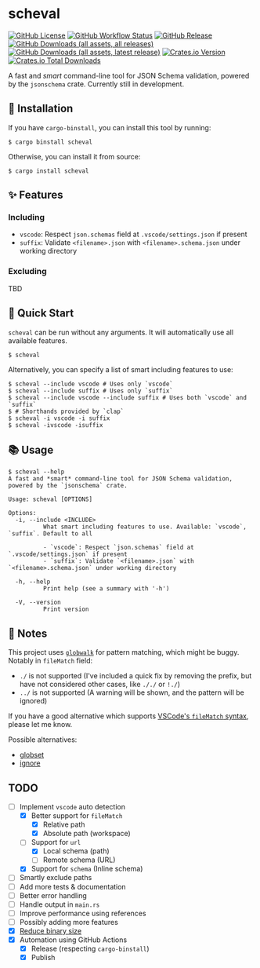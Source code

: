 # scheval

[![GitHub License](https://img.shields.io/github/license/PRO-2684/scheval?logo=opensourceinitiative)](https://github.com/PRO-2684/scheval/blob/main/LICENSE)
[![GitHub Workflow Status](https://img.shields.io/github/actions/workflow/status/PRO-2684/scheval/release.yml?branch=main&logo=githubactions)](https://github.com/PRO-2684/scheval/blob/main/.github/workflows/release.yml)
[![GitHub Release](https://img.shields.io/github/v/release/PRO-2684/scheval?logo=githubactions)](https://github.com/PRO-2684/scheval/releases)
[![GitHub Downloads (all assets, all releases)](https://img.shields.io/github/downloads/PRO-2684/scheval/total?logo=github)](https://github.com/PRO-2684/scheval/releases)
[![GitHub Downloads (all assets, latest release)](https://img.shields.io/github/downloads/PRO-2684/scheval/latest/total?logo=github)](https://github.com/PRO-2684/scheval/releases/latest)
[![Crates.io Version](https://img.shields.io/crates/v/scheval?logo=rust)](https://crates.io/crates/scheval)
[![Crates.io Total Downloads](https://img.shields.io/crates/d/scheval?logo=rust)](https://crates.io/crates/scheval)


A fast and *smart* command-line tool for JSON Schema validation, powered by the `jsonschema` crate. Currently still in development.

## 🚀 Installation

If you have `cargo-binstall`, you can install this tool by running:

```shell
$ cargo binstall scheval
```

Otherwise, you can install it from source:

```shell
$ cargo install scheval
```

## ✨ Features

### Including

- `vscode`: Respect `json.schemas` field at `.vscode/settings.json` if present
- `suffix`: Validate `<filename>.json` with `<filename>.schema.json` under working directory

### Excluding

TBD

## 🚀 Quick Start

`scheval` can be run without any arguments. It will automatically use all available features.

```shell
$ scheval
```

Alternatively, you can specify a list of smart including features to use:

```shell
$ scheval --include vscode # Uses only `vscode`
$ scheval --include suffix # Uses only `suffix`
$ scheval --include vscode --include suffix # Uses both `vscode` and `suffix`
$ # Shorthands provided by `clap`
$ scheval -i vscode -i suffix
$ scheval -ivscode -isuffix
```

## 📚 Usage

```shell
$ scheval --help
A fast and *smart* command-line tool for JSON Schema validation, powered by the `jsonschema` crate.

Usage: scheval [OPTIONS]

Options:
  -i, --include <INCLUDE>
          What smart including features to use. Available: `vscode`, `suffix`. Default to all

          - `vscode`: Respect `json.schemas` field at `.vscode/settings.json` if present
          - `suffix`: Validate `<filename>.json` with `<filename>.schema.json` under working directory

  -h, --help
          Print help (see a summary with '-h')

  -V, --version
          Print version
```

## 📝 Notes

This project uses [`globwalk`](https://github.com/Gilnaa/globwalk) for pattern matching, which might be buggy. Notably in `fileMatch` field:

- `./` is not supported (I've included a quick fix by removing the prefix, but have not considered other cases, like `././` or `!./`)
- `../` is not supported (A warning will be shown, and the pattern will be ignored)

If you have a good alternative which supports [VSCode's `fileMatch` syntax](https://code.visualstudio.com/docs/languages/json#_file-match-syntax), please let me know.

Possible alternatives:

- [globset](https://docs.rs/globset/)
- [ignore](https://docs.rs/ignore/)

## TODO

- [ ] Implement `vscode` auto detection
  - [x] Better support for `fileMatch`
    - [x] Relative path
    - [x] Absolute path (workspace)
  - [ ] Support for `url`
    - [x] Local schema (path)
    - [ ] Remote schema (URL)
  - [x] Support for `schema` (Inline schema)
- [ ] Smartly exclude paths
- [ ] Add more tests & documentation
- [ ] Better error handling
- [ ] Handle output in `main.rs`
- [ ] Improve performance using references
- [ ] Possibly adding more features
- [x] [Reduce binary size](https://github.com/johnthagen/min-sized-rust)
- [x] Automation using GitHub Actions
  - [x] Release (respecting `cargo-binstall`)
  - [x] Publish
